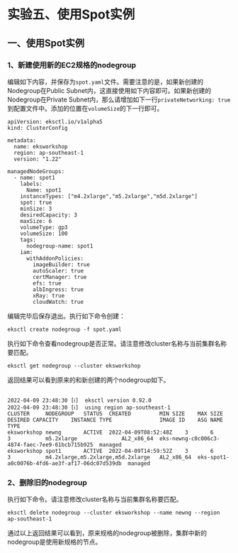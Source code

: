 # 实验五、使用Spot实例

## 一、使用Spot实例

### 1、新建使用新的EC2规格的nodegroup

编辑如下内容，并保存为`spot.yaml`文件。需要注意的是，如果新创建的Nodegroup在Public Subnet内，这直接使用如下内容即可。如果新创建的Nodegroup在Private Subnet内，那么请增加如下一行`privateNetworking: true`到配置文件中。添加的位置在`volumeSize`的下一行即可。

```
apiVersion: eksctl.io/v1alpha5
kind: ClusterConfig

metadata:
  name: eksworkshop
  region: ap-southeast-1
  version: "1.22"

managedNodeGroups:
  - name: spot1
    labels:
      Name: spot1
    instanceTypes: ["m4.2xlarge","m5.2xlarge","m5d.2xlarge"]
    spot: true
    minSize: 3
    desiredCapacity: 3
    maxSize: 6
    volumeType: gp3
    volumeSize: 100
    tags:
      nodegroup-name: spot1
    iam:
      withAddonPolicies:
        imageBuilder: true
        autoScaler: true
        certManager: true
        efs: true
        albIngress: true
        xRay: true
        cloudWatch: true
```

编辑完毕后保存退出。执行如下命令创建：

```
eksctl create nodegroup -f spot.yaml
```

执行如下命令查看nodegroup是否正常。请注意修改cluster名称与当前集群名称要匹配。

```
eksctl get nodegroup --cluster eksworkshop
```

返回结果可以看到原来的和新创建的两个nodegroup如下。

```

2022-04-09 23:48:30 [ℹ]  eksctl version 0.92.0
2022-04-09 23:48:30 [ℹ]  using region ap-southeast-1
CLUSTER		NODEGROUP	STATUS	CREATED			MIN SIZE	MAX SIZE	DESIRED CAPACITY	INSTANCE TYPE				IMAGE ID	ASG NAME					TYPE
eksworkshop	newng		ACTIVE	2022-04-09T08:52:48Z	3		6		3			m5.2xlarge				AL2_x86_64	eks-newng-c0c006c3-4874-faec-7ee9-61bcb715b925	managed
eksworkshop	spot1		ACTIVE	2022-04-09T14:59:52Z	3		6		3			m4.2xlarge,m5.2xlarge,m5d.2xlarge	AL2_x86_64	eks-spot1-a0c0076b-4fd6-ae3f-af17-06dc07d539db	managed
```

### 2、删除旧的nodegroup

执行如下命令。请注意修改cluster名称与当前集群名称要匹配。

```
eksctl delete nodegroup --cluster eksworkshop --name newng --region ap-southeast-1
```

通过以上返回结果可以看到，原来规格的nodegroup被删除，集群中新的nodegroup是使用新规格的节点。